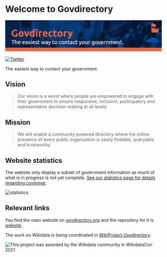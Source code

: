 # Welcome to Govdirectory

![banner](https://raw.githubusercontent.com/govdirectory/.github/main/profile/repo-image.png)

[![Twitter](https://img.shields.io/badge/twitter-@govdirectory--twitter-9cf.svg)](https://twitter.com/govdirectory)

The easiest way to contact your government.

## Vision

> Our vision is a world where people are empowered to engage with their government to ensure responsive, inclusive, participatory and representative decision-making at all levels.

## Mission

> We will enable a community powered directory where the online presence of every public organization is easily findable, queryable and trustworthy.

## Website statistics

The website only display a subset of government information as much of what is in progress is not yet complete. [See our statistics page for details regarding coverege](https://www.govdirectory.org/statistics/).

![statistics](https://www.govdirectory.org/statistics/statistics.svg)

## Relevant links

You find the main website on [govdirectory.org](https://govdirectory.org) and the repository for it is [website](https://github.com/govdirectory/website).

The work on Wikidata is being coordinated in [WikiProject Govdirectory](https://www.wikidata.org/wiki/Wikidata:WikiProject_Govdirectory).

![This project was awarded by the Wikidata community in WikidataCon 2021](https://upload.wikimedia.org/wikipedia/commons/thumb/c/c2/WikidataCon_Community_Awards_2021_banner.png/1012px-WikidataCon_Community_Awards_2021_banner.png)
